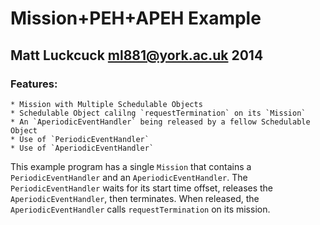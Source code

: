 Mission+PEH+APEH Example
 =======

Matt Luckcuck <ml881@york.ac.uk> 2014
-----------------------------------

### Features:
	* Mission with Multiple Schedulable Objects
	* Schedulable Object calilng `requestTermination` on its `Mission`
	* An `AperiodicEventHandler` being released by a fellow Schedulable Object
	* Use of `PeriodicEventHandler`
	* Use of `AperiodicEventHandler`

This example program has a single `Mission` that contains a `PeriodicEventHandler` and an `AperiodicEventHandler`. The `PeriodicEventHandler` waits for its start time offset, releases the `AperiodicEventHandler`, then terminates. When released, the `AperiodicEventHandler` calls `requestTermination` on its mission.


